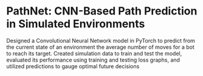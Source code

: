 # PathNet: CNN-Based Path Prediction in Simulated Environments
Designed a Convolutional Neural Network model in PyTorch to predict from the current state of an environment the average number of moves for a bot to reach its target. Created simulation data to train and test the model, evaluated its performance using training and testing loss graphs, and utilized predictions to gauge optimal future decisions
